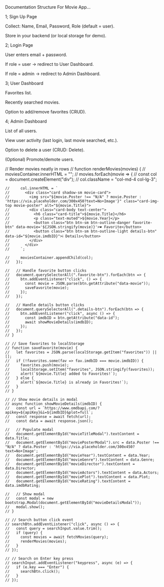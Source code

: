 Documentation Structure For Movie App...

1; Sign Up Page

Collect: Name, Email, Password, Role (default = user).

Store in your backend (or local storage for demo).


2; Login Page

User enters email + password.

If role = user → redirect to User Dashboard.

If role = admin → redirect to Admin Dashboard.


3; User Dashboard

Favorites list.

Recently searched movies.

Option to add/remove favorites (CRUD).


4; Admin Dashboard

List of all users.

View user activity (last login, last movie searched, etc.).

Option to delete a user (CRUD: Delete).

(Optional) Promote/demote users.

  // Render movies neatly in rows
    // function renderMovies(movies) {
    //   moviesContainer.innerHTML = "";
    //   movies.forEach(movie => {
    //     const col = document.createElement("div");
    //     col.className = "col-md-4 col-lg-3";

    //     col.innerHTML = `
    //       <div class="card shadow-sm movie-card">
    //         <img src="${movie.Poster !== "N/A" ? movie.Poster : 'https://via.placeholder.com/300x450?text=No+Image'}" class="card-img-top movie-poster" alt="${movie.Title}">
    //         <div class="card-body text-center">
    //           <h6 class="card-title">${movie.Title}</h6>
    //           <p class="text-muted">${movie.Year}</p>
    //           <button class="btn btn-sm btn-outline-danger favorite-btn" data-movie='${JSON.stringify(movie)}'>❤️ Favorite</button>
    //           <button class="btn btn-sm btn-outline-light details-btn" data-id="${movie.imdbID}">ℹ️ Details</button>
    //         </div>
    //       </div>
    //     `;

    //     moviesContainer.appendChild(col);
    //   });

    //   // Handle favorite button clicks
    //   document.querySelectorAll(".favorite-btn").forEach(btn => {
    //     btn.addEventListener("click", () => {
    //       const movie = JSON.parse(btn.getAttribute("data-movie"));
    //       saveFavorite(movie);
    //     });
    //   });

    //   // Handle details button clicks
    //   document.querySelectorAll(".details-btn").forEach(btn => {
    //     btn.addEventListener("click", async () => {
    //       const imdbID = btn.getAttribute("data-id");
    //       await showMovieDetails(imdbID);
    //     });
    //   });
    // }

    // // Save favorites to localStorage
    // function saveFavorite(movie) {
    //   let favorites = JSON.parse(localStorage.getItem("favorites")) || [];
    //   if (!favorites.some(fav => fav.imdbID === movie.imdbID)) {
    //     favorites.push(movie);
    //     localStorage.setItem("favorites", JSON.stringify(favorites));
    //     alert(`${movie.Title} added to Favorites!`);
    //   } else {
    //     alert(`${movie.Title} is already in Favorites!`);
    //   }
    // }

    // // Show movie details in modal
    // async function showMovieDetails(imdbID) {
    //   const url = `https://www.omdbapi.com/?apikey=${apiKey}&i=${imdbID}&plot=full`;
    //   const response = await fetch(url);
    //   const data = await response.json();

    //   // Populate modal
    //   document.getElementById("movieTitleModal").textContent = data.Title;
    //   document.getElementById("moviePosterModal").src = data.Poster !== "N/A" ? data.Poster : 'https://via.placeholder.com/300x450?text=No+Image';
    //   document.getElementById("movieYear").textContent = data.Year;
    //   document.getElementById("movieGenre").textContent = data.Genre;
    //   document.getElementById("movieDirector").textContent = data.Director;
    //   document.getElementById("movieActors").textContent = data.Actors;
    //   document.getElementById("moviePlot").textContent = data.Plot;
    //   document.getElementById("movieRating").textContent = data.imdbRating;

    //   // Show modal
    //   const modal = new bootstrap.Modal(document.getElementById("movieDetailsModal"));
    //   modal.show();
    // }

    // // Search button click event
    // searchBtn.addEventListener("click", async () => {
    //   const query = searchInput.value.trim();
    //   if (query) {
    //     const movies = await fetchMovies(query);
    //     renderMovies(movies);
    //   }
    // });

    // // Search on Enter key press
    // searchInput.addEventListener("keypress", async (e) => {
    //   if (e.key === "Enter") {
    //     searchBtn.click();
    //   }
    // });